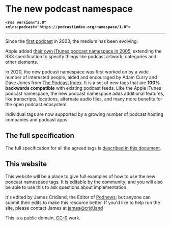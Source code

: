 # The new podcast namespace
**`<rss version="2.0" xmlns:podcast="https://podcastindex.org/namespace/1.0">`**
- - -
Since the [first podcast](https://blogs.harvard.edu/lydondev/2003/07/09/spoken-word-a-few-good-bloggers/) in 2003, the medium has been evolving.

Apple added [their own iTtunes podcast namespace in 2005](https://podcasters.apple.com/support/823-podcast-requirements), extending the RSS specification to specify things like podcast artwork, categories and other elements.

In 2020, the new podcast namespace was first worked on by a wide number of interested people, aided and encouraged by Adam Curry and Dave Jones from [The Podcast Index](https://podcastindex.org/). It is a set of new tags that are **100% backwards compatible** with existing podcast feeds. Like the Apple iTunes podcast namespace, the new podcast namespace adds additional features, like transcripts, locations, alternate audio files, and many more benefits for the open podcast ecosystem.

Individual tags are now supported by a growing number of podcast hosting companies and podcast apps.

## The full specification

The full specification for all the agreed tags is [described in this document](https://github.com/Podcastindex-org/podcast-namespace/blob/main/docs/1.0.md).

## This website

This website will be a place to give full examples of how to use the new podcast namespace tags. It is editable by the community; and you will also be able to use this to ask questions about implementation.

It's edited by James Cridland, the Editor of [Podnews](https://podnews.net); but anyone can submit their edits to make this resource better. If you'd like to help run the site, please contact James at james@crid.land

<i class="pi pi-cczero"></i> This is a public domain, [CC-0](https://creativecommons.org/publicdomain/zero/1.0/) work.
